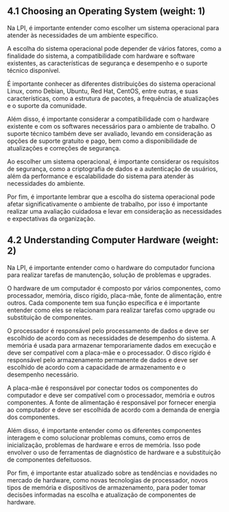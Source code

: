 
## 4.1 Choosing an Operating System (weight: 1)

Na LPI, é importante entender como escolher um sistema operacional para atender às necessidades de um ambiente específico.

A escolha do sistema operacional pode depender de vários fatores, como a finalidade do sistema, a compatibilidade com hardware e software existentes, as características de segurança e desempenho e o suporte técnico disponível.

É importante conhecer as diferentes distribuições do sistema operacional Linux, como Debian, Ubuntu, Red Hat, CentOS, entre outras, e suas características, como a estrutura de pacotes, a frequência de atualizações e o suporte da comunidade.

Além disso, é importante considerar a compatibilidade com o hardware existente e com os softwares necessários para o ambiente de trabalho. O suporte técnico também deve ser avaliado, levando em consideração as opções de suporte gratuito e pago, bem como a disponibilidade de atualizações e correções de segurança.

Ao escolher um sistema operacional, é importante considerar os requisitos de segurança, como a criptografia de dados e a autenticação de usuários, além da performance e escalabilidade do sistema para atender às necessidades do ambiente.

Por fim, é importante lembrar que a escolha do sistema operacional pode afetar significativamente o ambiente de trabalho, por isso é importante realizar uma avaliação cuidadosa e levar em consideração as necessidades e expectativas da organização.


## 4.2 Understanding Computer Hardware (weight: 2)

Na LPI, é importante entender como o hardware do computador funciona para realizar tarefas de manutenção, solução de problemas e upgrades.

O hardware de um computador é composto por vários componentes, como processador, memória, disco rígido, placa-mãe, fonte de alimentação, entre outros. Cada componente tem sua função específica e é importante entender como eles se relacionam para realizar tarefas como upgrade ou substituição de componentes.

O processador é responsável pelo processamento de dados e deve ser escolhido de acordo com as necessidades de desempenho do sistema. A memória é usada para armazenar temporariamente dados em execução e deve ser compatível com a placa-mãe e o processador. O disco rígido é responsável pelo armazenamento permanente de dados e deve ser escolhido de acordo com a capacidade de armazenamento e o desempenho necessário.

A placa-mãe é responsável por conectar todos os componentes do computador e deve ser compatível com o processador, memória e outros componentes. A fonte de alimentação é responsável por fornecer energia ao computador e deve ser escolhida de acordo com a demanda de energia dos componentes.

Além disso, é importante entender como os diferentes componentes interagem e como solucionar problemas comuns, como erros de inicialização, problemas de hardware e erros de memória. Isso pode envolver o uso de ferramentas de diagnóstico de hardware e a substituição de componentes defeituosos.

Por fim, é importante estar atualizado sobre as tendências e novidades no mercado de hardware, como novas tecnologias de processador, novos tipos de memória e dispositivos de armazenamento, para poder tomar decisões informadas na escolha e atualização de componentes de hardware.